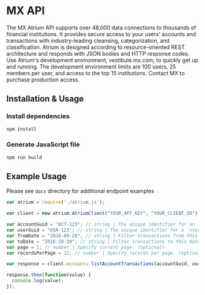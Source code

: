 # MX API
The MX Atrium API supports over 48,000 data connections to thousands of financial institutions. It provides secure access to your users' accounts and transactions with industry-leading cleansing, categorization, and classification.  Atrium is designed according to resource-oriented REST architecture and responds with JSON bodies and HTTP response codes.  Use Atrium's development environment, vestibule.mx.com, to quickly get up and running. The development environment limits are 100 users, 25 members per user, and access to the top 15 institutions. Contact MX to purchase production access.

## Installation & Usage

### Install dependencies
```sh
npm install
```

### Generate JavaScript file
```sh
npm run build
```

## Example Usage

Please see `docs` directory for additional endpoint examples

```javascript
var atrium = require('./atrium.js');

var client = new atrium.AtriumClient("YOUR_API_KEY", "YOUR_CLIENT_ID");

var accountGuid = "ACT-123"; // string | The unique identifier for an `account`.
var userGuid = "USR-123"; // string | The unique identifier for a `user`.
var fromDate = "2016-09-20"; // string | Filter transactions from this date. (optional)
var toDate = "2016-10-20"; // string | Filter transactions to this date. (optional)
var page = 1; // number | Specify current page. (optional)
var recordsPerPage = 12; // number | Specify records per page. (optional)

var response = client.accounts.listAccountTransactions(accountGuid, userGuid, fromDate, toDate, page, recordsPerPage);

response.then(function(value) {
  console.log(value);
});
```
